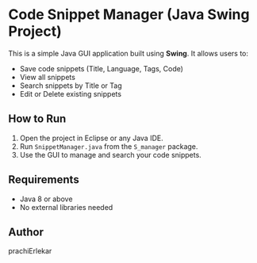 # Code Snippet Manager (Java Swing Project)

This is a simple Java GUI application built using **Swing**. It allows users to:
- Save code snippets (Title, Language, Tags, Code)
- View all snippets
- Search snippets by Title or Tag
- Edit or Delete existing snippets

## How to Run
1. Open the project in Eclipse or any Java IDE.
2. Run `SnippetManager.java` from the `S_manager` package.
3. Use the GUI to manage and search your code snippets.

## Requirements
- Java 8 or above
- No external libraries needed

## Author
prachiErlekar
